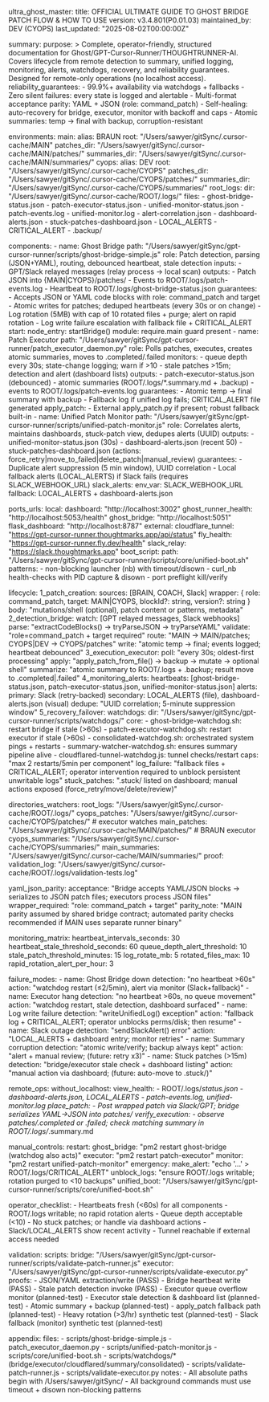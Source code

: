 ultra_ghost_master:
  title: OFFICIAL ULTIMATE GUIDE TO GHOST BRIDGE PATCH FLOW & HOW TO USE
  version: v3.4.801(P0.01.03)
  maintained_by: DEV (CYOPS)
  last_updated: "2025-08-02T00:00:00Z"

  summary:
    purpose: >
      Complete, operator-friendly, structured documentation for Ghost/GPT-Cursor-Runner/THOUGHTRUNNER-AI.
      Covers lifecycle from remote detection to summary, unified logging, monitoring, alerts, watchdogs,
      recovery, and reliability guarantees. Designed for remote-only operations (no localhost access).
    reliability_guarantees:
      - 99.9%+ availability via watchdogs + fallbacks
      - Zero silent failures: every state is logged and alertable
      - Multi-format acceptance parity: YAML + JSON (role: command_patch)
      - Self-healing: auto-recovery for bridge, executor, monitor with backoff and caps
      - Atomic summaries: temp → final with backup, corruption-resistant

  environments:
    main:
      alias: BRAUN
      root: "/Users/sawyer/gitSync/.cursor-cache/MAIN"
      patches_dir: "/Users/sawyer/gitSync/.cursor-cache/MAIN/patches/"
      summaries_dir: "/Users/sawyer/gitSync/.cursor-cache/MAIN/summaries/"
    cyops:
      alias: DEV
      root: "/Users/sawyer/gitSync/.cursor-cache/CYOPS"
      patches_dir: "/Users/sawyer/gitSync/.cursor-cache/CYOPS/patches/"
      summaries_dir: "/Users/sawyer/gitSync/.cursor-cache/CYOPS/summaries/"
    root_logs:
      dir: "/Users/sawyer/gitSync/.cursor-cache/ROOT/.logs/"
      files:
        - ghost-bridge-status.json
        - patch-executor-status.json
        - unified-monitor-status.json
        - patch-events.log
        - unified-monitor.log
        - alert-correlation.json
        - dashboard-alerts.json
        - stuck-patches-dashboard.json
        - LOCAL_ALERTS
        - CRITICAL_ALERT
        - .backup/

  components:
    - name: Ghost Bridge
      path: "/Users/sawyer/gitSync/gpt-cursor-runner/scripts/ghost-bridge-simple.js"
      role: Patch detection, parsing (JSON+YAML), routing, debounced heartbeat, stale detection
      inputs:
        - GPT/Slack relayed messages (relay process → local scan)
      outputs:
        - Patch JSON into {MAIN|CYOPS}/patches/
        - Events to ROOT/.logs/patch-events.log
        - Heartbeat to ROOT/.logs/ghost-bridge-status.json
      guarantees:
        - Accepts JSON or YAML code blocks with role: command_patch and target
        - Atomic writes for patches; deduped heartbeats (every 30s or on change)
        - Log rotation (5MB) with cap of 10 rotated files + purge; alert on rapid rotation
        - Log write failure escalation with fallback file + CRITICAL_ALERT
      start:
        node_entry: startBridge()
        module: require.main guard present
    - name: Patch Executor
      path: "/Users/sawyer/gitSync/gpt-cursor-runner/patch_executor_daemon.py"
      role: Polls patches, executes, creates atomic summaries, moves to .completed/.failed
      monitors:
        - queue depth every 30s; state-change logging; warn if >10
        - stale patches >15m; detection and alert (dashboard lists)
      outputs:
        - patch-executor-status.json (debounced)
        - atomic summaries (ROOT/.logs/*.summary.md + .backup)
        - events to ROOT/.logs/patch-events.log
      guarantees:
        - Atomic temp → final summary with backup
        - Fallback log if unified log fails; CRITICAL_ALERT file generated
      apply_patch:
        - External apply_patch.py if present; robust fallback built-in
    - name: Unified Patch Monitor
      path: "/Users/sawyer/gitSync/gpt-cursor-runner/scripts/unified-patch-monitor.js"
      role: Correlates alerts, maintains dashboards, stuck-patch view, dedupes alerts (UUID)
      outputs:
        - unified-monitor-status.json (30s)
        - dashboard-alerts.json (recent 50)
        - stuck-patches-dashboard.json (actions: force_retry|move_to_failed|delete_patch|manual_review)
      guarantees:
        - Duplicate alert suppression (5 min window), UUID correlation
        - Local fallback alerts (LOCAL_ALERTS) if Slack fails (requires SLACK_WEBHOOK_URL)
      slack_alerts:
        env_var: SLACK_WEBHOOK_URL
        fallback: LOCAL_ALERTS + dashboard-alerts.json

  ports_urls:
    local:
      dashboard: "http://localhost:3002"
      ghost_runner_health: "http://localhost:5053/health"
      ghost_bridge: "http://localhost:5051"
      flask_dashboard: "http://localhost:8787"
    external:
      cloudflare_tunnel: "https://gpt-cursor-runner.thoughtmarks.app/api/status"
      fly_health: "https://gpt-cursor-runner.fly.dev/health"
      slack_relay: "https://slack.thoughtmarks.app"
    boot_script:
      path: "/Users/sawyer/gitSync/gpt-cursor-runner/scripts/core/unified-boot.sh"
      patterns:
        - non-blocking launcher (nb) with timeout/disown
        - curl_nb health-checks with PID capture & disown
        - port preflight kill/verify

  lifecycle:
    1_patch_creation:
      sources: [BRAIN, COACH, Slack]
      wrapper: { role: command_patch, target: MAIN|CYOPS, blockId?: string, version?: string }
      body: "mutations/shell (optional), patch content or patterns, metadata"
    2_detection_bridge:
      watch: [GPT relayed messages, Slack webhooks]
      parse: "extractCodeBlocks() → tryParseJSON → tryParseYAML"
      validate: "role=command_patch + target required"
      route: "MAIN → MAIN/patches; CYOPS|DEV → CYOPS/patches"
      write: "atomic temp → final; events logged; heartbeat debounced"
    3_execution_executor:
      poll: "every 30s; oldest-first processing"
      apply: "apply_patch_from_file() → backup → mutate → optional shell"
      summarize: "atomic summary to ROOT/.logs + .backup; result move to .completed|.failed"
    4_monitoring_alerts:
      heartbeats: [ghost-bridge-status.json, patch-executor-status.json, unified-monitor-status.json]
      alerts:
        primary: Slack (retry-backed)
        secondary: LOCAL_ALERTS (file), dashboard-alerts.json (visual)
      dedupe: "UUID correlation; 5-minute suppression window"
    5_recovery_failover:
      watchdogs:
        dir: "/Users/sawyer/gitSync/gpt-cursor-runner/scripts/watchdogs/"
        core:
          - ghost-bridge-watchdog.sh: restart bridge if stale (>60s)
          - patch-executor-watchdog.sh: restart executor if stale (>60s)
          - consolidated-watchdog.sh: orchestrated system pings + restarts
          - summary-watcher-watchdog.sh: ensures summary pipeline alive
          - cloudflared-tunnel-watchdog.js: tunnel checks/restart
      caps: "max 2 restarts/5min per component"
      log_failure: "fallback files + CRITICAL_ALERT; operator intervention required to unblock persistent unwritable logs"
      stuck_patches: ".stuck/ listed on dashboard; manual actions exposed (force_retry/move/delete/review)"

  directories_watchers:
    root_logs: "/Users/sawyer/gitSync/.cursor-cache/ROOT/.logs/"
    cyops_patches: "/Users/sawyer/gitSync/.cursor-cache/CYOPS/patches/" # executor watches
    main_patches: "/Users/sawyer/gitSync/.cursor-cache/MAIN/patches/"   # BRAUN executor
    cyops_summaries: "/Users/sawyer/gitSync/.cursor-cache/CYOPS/summaries/"
    main_summaries: "/Users/sawyer/gitSync/.cursor-cache/MAIN/summaries/"
    proof:
      validation_log: "/Users/sawyer/gitSync/.cursor-cache/ROOT/.logs/validation-tests.log"

  yaml_json_parity:
    acceptance: "Bridge accepts YAML/JSON blocks → serializes to JSON patch files; executors process JSON files"
    wrapper_required: "role: command_patch + target"
    parity_note: "MAIN parity assumed by shared bridge contract; automated parity checks recommended if MAIN uses separate runner binary"

  monitoring_matrix:
    heartbeat_intervals_seconds: 30
    heartbeat_stale_threshold_seconds: 60
    queue_depth_alert_threshold: 10
    stale_patch_threshold_minutes: 15
    log_rotate_mb: 5
    rotated_files_max: 10
    rapid_rotation_alert_per_hour: 3

  failure_modes:
    - name: Ghost Bridge down
      detection: "no heartbeat >60s"
      action: "watchdog restart (≤2/5min), alert via monitor (Slack+fallback)"
    - name: Executor hang
      detection: "no heartbeat >60s, no queue movement"
      action: "watchdog restart, stale detection, dashboard surfaced"
    - name: Log write failure
      detection: "writeUnifiedLog() exception"
      action: "fallback log + CRITICAL_ALERT; operator unblocks perms/disk; then resume"
    - name: Slack outage
      detection: "sendSlackAlert() error"
      action: "LOCAL_ALERTS + dashboard entry; monitor retries"
    - name: Summary corruption
      detection: "atomic write/verify; backup always kept"
      action: "alert + manual review; (future: retry x3)"
    - name: Stuck patches (>15m)
      detection: "bridge/executor stale check + dashboard listing"
      action: "manual action via dashboard; (future: auto-move to .stuck/)"

  remote_ops:
    without_localhost:
      view_health:
        - ROOT/.logs/*status.json
        - dashboard-alerts.json, LOCAL_ALERTS
        - patch-events.log, unified-monitor.log
      place_patch:
        - Post wrapped patch via Slack/GPT; bridge serializes YAML→JSON into patches/
      verify_execution:
        - observe patches/.completed or .failed; check matching summary in ROOT/.logs/*.summary.md

  manual_controls:
    restart:
      ghost_bridge: "pm2 restart ghost-bridge (watchdog also acts)"
      executor: "pm2 restart patch-executor"
      monitor: "pm2 restart unified-patch-monitor"
    emergency:
      make_alert: "echo '...' > ROOT/.logs/CRITICAL_ALERT"
      unblock_logs: "ensure ROOT/.logs writable; rotation purged to <10 backups"
      unified_boot: "/Users/sawyer/gitSync/gpt-cursor-runner/scripts/core/unified-boot.sh"

  operator_checklist:
    - Heartbeats fresh (<60s) for all components
    - ROOT/.logs writable; no rapid rotation alerts
    - Queue depth acceptable (<10)
    - No stuck patches; or handle via dashboard actions
    - Slack/LOCAL_ALERTS show recent activity
    - Tunnel reachable if external access needed

  validation:
    scripts:
      bridge: "/Users/sawyer/gitSync/gpt-cursor-runner/scripts/validate-patch-runner.js"
      executor: "/Users/sawyer/gitSync/gpt-cursor-runner/scripts/validate-executor.py"
    proofs:
      - JSON/YAML extraction/write (PASS)
      - Bridge heartbeat write (PASS)
      - Stale patch detection invoke (PASS)
      - Executor queue overflow monitor (planned-test)
      - Executor stale detection & dashboard list (planned-test)
      - Atomic summary + backup (planned-test)
      - apply_patch fallback path (planned-test)
      - Heavy rotation (>3/hr) synthetic test (planned-test)
      - Slack fallback (monitor) synthetic test (planned-test)

  appendix:
    files:
      - scripts/ghost-bridge-simple.js
      - patch_executor_daemon.py
      - scripts/unified-patch-monitor.js
      - scripts/core/unified-boot.sh
      - scripts/watchdogs/* (bridge/executor/cloudflared/summary/consolidated)
      - scripts/validate-patch-runner.js
      - scripts/validate-executor.py
    notes:
      - All absolute paths begin with /Users/sawyer/gitSync/
      - All background commands must use timeout + disown non-blocking patterns